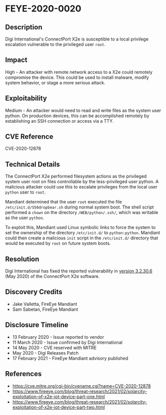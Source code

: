 # FEYE-2020-0020
## Description

Digi International's ConnectPort X2e is susceptible to a local privilege escalation vulnerable to the privileged user `root`. 

## Impact
High - An attacker with remote network access to a X2e could remotely compromise the device. This could be used to install malware, modify system behavior, or stage a more serious attack.

## Exploitability
Medium - An attacker would need to read and write files as the system user python. On production devices, this can be accomplished remotely by establishing an SSH connection or access via a TTY. 

## CVE Reference
CVE-2020-12878

## Technical Details
The ConnectPort X2e performed filesystem actions as the privileged system user root on files controllable by the less-privileged user python. A malicious attacker could use this to escalate privileges from the local user `python` user to `root`.

Mandiant determined that the user `root` executed the file `/etc/init.d/S50dropbear.sh` during normal system boot. The shell script performed a `chown` on the directory `/WEB/python/.ssh/`, which was writable as the user `python`. 

To exploit this, Mandiant used Linux symbolic links to force the system to set the ownership of the directory `/etc/init.d/` to `python:python`. Mandiant could then create a malicious `init` script in the `/etc/init.d/` directory that would be executed by `root` on future system boots. 

## Resolution
Digi International has fixed the reported vulnerability in [version 3.2.30.6](https://ftp1.digi.com/support/firmware/93001304_D.pdf) (May 2020) of the ConnectPort X2e software. 

## Discovery Credits
- Jake Valletta, FireEye Mandiant
- Sam Sabetan, FireEye Mandiant

## Disclosure Timeline

- 13 February 2020 - Issue reported to vendor
- 11 March 2020 - Issue confirmed by Digi International
- 14 May 2020 - CVE reserved with MITRE
- May 2020 - Digi Releases Patch
- 17 February 2021 - FireEye Mandiant advisory published

## References

- https://cve.mitre.org/cgi-bin/cvename.cgi?name=CVE-2020-12878
- https://www.fireeye.com/blog/threat-research/2021/02/solarcity-exploitation-of-x2e-iot-device-part-one.html
- https://www.fireeye.com/blog/threat-research/2021/02/solarcity-exploitation-of-x2e-iot-device-part-two.html